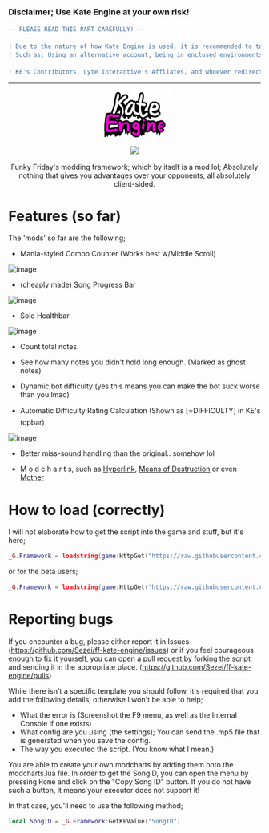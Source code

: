 ### Disclaimer; Use Kate Engine at your own risk!
```diff
-- PLEASE READ THIS PART CAREFULLY! --

! Due to the nature of how Kate Engine is used, it is recommended to take safety precautions to avoid a permanent account deletion of your Roblox account;
! Such as; Using an alternative account, being in enclosed environments (VIP server, for example), etc.

! KE's Contributors, Lyte Interactive's Affliates, and whoever redirected you here have no control over what happens next if you get caught.
```

----

<p align="center">
  <img src="https://github.com/Sezei/ff-kate-engine/blob/main/kateengine_2.png?raw=true" />
</p>

<p align="center">
  <img src="https://img.shields.io/badge/latest%20version-0.10-7300a8?style=for-the-badge" />
</p>

<p align="center">
Funky Friday's modding framework; which by itself is a mod lol; Absolutely nothing that gives you advantages over your opponents, all absolutely client-sided.
</p>

# Features (so far)
The 'mods' so far are the following;
- Mania-styled Combo Counter (Works best w/Middle Scroll)

![image](https://user-images.githubusercontent.com/49373598/168380945-e086d9be-7d29-45dd-84f8-66db7b254d29.png)
- (cheaply made) Song Progress Bar

![image](https://user-images.githubusercontent.com/49373598/196227193-0fb07b42-8d33-470b-85d3-871a2dccedc8.png)
- Solo Healthbar

![image](https://user-images.githubusercontent.com/49373598/169907335-2f8e8313-231c-4419-8a52-ad20eceb9e5b.png)

- Count total notes.

- See how many notes you didn't hold long enough. (Marked as ghost notes)

- Dynamic bot difficulty (yes this means you can make the bot suck worse than you lmao)

- Automatic Difficulty Rating Calculation (Shown as [⭐DIFFICULTY] in KE's topbar)

![image](https://user-images.githubusercontent.com/49373598/196227335-4e63f505-3174-42de-951c-36eddbf3ee44.png)

- Better miss-sound handling than the original.. somehow lol

- M o d c h a r t s, such as [Hyperlink](https://www.youtube.com/watch?v=1AxvBATQDAQ), [Means of Destruction](https://www.youtube.com/watch?v=CSoFgLZSp_8) or even [Mother](https://www.youtube.com/watch?v=mGKn6BV_Zkc)

# How to load (correctly)
I will not elaborate how to get the script into the game and stuff, but it's here;
```lua
_G.Framework = loadstring(game:HttpGet("https://raw.githubusercontent.com/Sezei/ff-kate-engine/main/loader.lua",true))()
```

or for the beta users;
```lua
_G.Framework = loadstring(game:HttpGet("https://raw.githubusercontent.com/Sezei/ff-kate-engine/beta/loader.lua",true))()
```

# Reporting bugs
If you encounter a bug, please either report it in Issues (https://github.com/Sezei/ff-kate-engine/issues) or if you feel courageous enough to fix it yourself, you can open a pull request by forking the script and sending it in the appropriate place. (https://github.com/Sezei/ff-kate-engine/pulls)

While there isn't a specific template you should follow, it's required that you add the following details, otherwise I won't be able to help;
- What the error is (Screenshot the F9 menu, as well as the Internal Console if one exists)
- What config are you using (the settings); You can send the .mp5 file that is generated when you save the config.
- The way you executed the script. (You know what I mean.)

You are able to create your own modcharts by adding them onto the modcharts.lua file.
In order to get the SongID, you can open the menu by pressing <kbd>Home</kbd> and click on the "Copy Song ID" button.
If you do not have such a button, it means your executor does not support it!

In that case, you'll need to use the following method;
```lua
local SongID = _G.Framework:GetKEValue("SongID")
```
